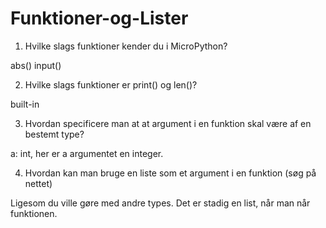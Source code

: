 # Funktioner-og-Lister

1. Hvilke slags funktioner kender du i MicroPython?
 
abs()
input()

2. Hvilke slags funktioner er print() og len()?

built-in

3. Hvordan specificere man at at argument i en funktion skal være af en bestemt type? 

a: int, her er a argumentet en integer.

4. Hvordan kan man bruge en liste som et argument i en funktion (søg på nettet) 

Ligesom du ville gøre med andre types. Det er stadig en list, når man når funktionen.
